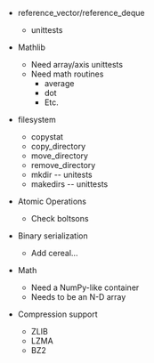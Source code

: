 - reference_vector/reference_deque
    - unittests

- Mathlib
    - Need array/axis unittests
    - Need math routines
        - average
        - dot
        - Etc.

- filesystem
    - copystat
    - copy_directory
    - move_directory
    - remove_directory
    - mkdir -- unitests
    - makedirs -- unittests

- Atomic Operations
    - Check boltsons

- Binary serialization
    - Add cereal...

- Math
    - Need a NumPy-like container
    - Needs to be an N-D array

- Compression support
    - ZLIB
    - LZMA
    - BZ2
